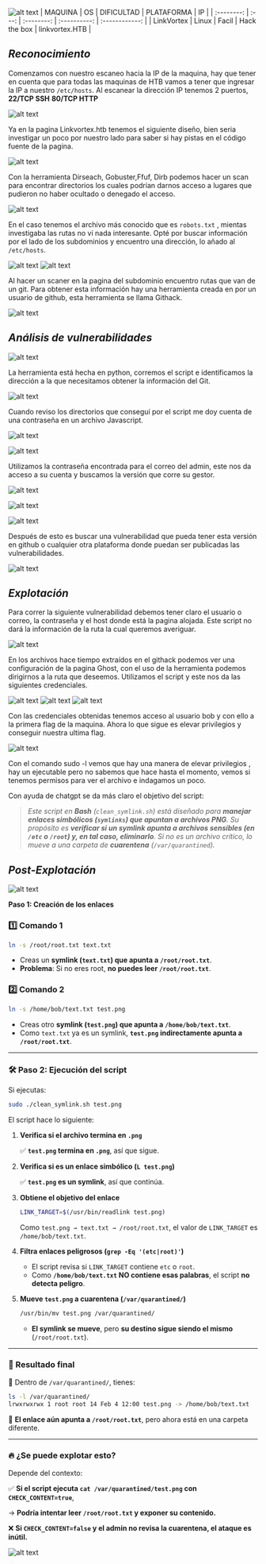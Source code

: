 ![alt text](image/Linkvortex.png)
|  MAQUINA   |  OS   | DIFICULTAD |  PLATAFORMA  |       IP       |
| :--------: | :---: | :--------: | :----------: | :------------: |
| LinkVortex | Linux |   Facil    | Hack the box | linkvortex.HTB |
## *Reconocimiento*

Comenzamos con nuestro escaneo hacia la IP de la maquina, hay que tener en cuenta que para todas las maquinas de HTB vamos a tener que ingresar la IP a nuestro `/etc/hosts`. Al escanear la dirección IP tenemos 2 puertos, **22/TCP SSH** **80/TCP HTTP**

![alt text](image/linkvortex-1.png)

Ya en la pagina Linkvortex.htb tenemos el siguiente diseño, bien seria investigar un poco por nuestro lado para saber si hay pistas en el código fuente de la pagina.

![alt text](image/linkvortex-2.png)

Con la herramienta Dirseach, Gobuster,Ffuf, Dirb podemos hacer un scan para encontrar directorios los cuales podrían darnos acceso a lugares que pudieron no haber ocultado o denegado el acceso.

![alt text](image/linkvortex-3.png)

En el caso tenemos el archivo más conocido que es `robots.txt` , mientas investigaba las rutas no vi nada interesante. Opté por buscar información por el lado de los subdominios y encuentro una dirección, lo añado al `/etc/hosts`.

![alt text](image/linkvortex-4.png)
![alt text](image/linkvortex-5.png)

Al hacer un scaner en la pagina del subdominio encuentro rutas que van de un git. Para obtener esta información hay una herramienta creada en por un usuario de github, esta herramienta se llama Githack.

![alt text](image/linkvortex-6.png)
## *Análisis de vulnerabilidades*

![alt text](image/linkvortex-7.png)

La herramienta está hecha en python, corremos el script e identificamos la dirección a la que necesitamos obtener la información del Git.

![alt text](image/linkvortex-8.png)

Cuando reviso los directorios que conseguí por el script me doy cuenta de una contraseña en un archivo Javascript.

![alt text](image/linkvortex-9.png)

![alt text](image/linkvortex-10.png)

Utilizamos la contraseña encontrada para el correo del admin, este nos da acceso a su cuenta y buscamos la versión que corre su gestor.

![alt text](image/linkvortex-11.png)

![alt text](image/linkvortex-12.png)

![alt text](image/linkvortex-13.png)

Después de esto es buscar una vulnerabilidad que pueda tener esta versión en github o cualquier otra plataforma donde puedan ser publicadas las vulnerabilidades.

![alt text](image/linkvortex-14.png)
## *Explotación*

Para correr la siguiente vulnerabilidad debemos tener claro el usuario o correo, la contraseña y el host donde está la pagina alojada. Este script no dará la información de la ruta la cual queremos averiguar.

![alt text](image/linkvortex-15.png)

En los archivos hace tiempo extraídos en el githack podemos ver una configuración de la pagina Ghost, con el uso de la herramienta podemos dirigirnos a la ruta que deseemos. Utilizamos el script y este nos da las siguientes credenciales.

![alt text](image/linkvortex-16.png)
![alt text](image/linkvortex-17.png)
![alt text](image/linkvortex-18.png)

Con las credenciales obtenidas tenemos acceso al usuario bob y con ello a la primera flag de la maquina. Ahora lo que sigue es elevar privilegios y conseguir nuestra ultima flag.

![alt text](image/linkvortex-19.png)

Con el comando sudo -l vemos que hay una manera de elevar privilegios , hay un ejecutable pero no sabemos que hace hasta el momento, vemos si tenemos permisos para ver el archivo e indagamos un poco.

Con ayuda de chatgpt se da más claro el objetivo del script:

> _Este script en **Bash** (`clean_symlink.sh`) está diseñado para **manejar enlaces simbólicos (`symlinks`) que apuntan a archivos PNG**. Su propósito es **verificar si un symlink apunta a archivos sensibles (en `/etc` o `/root`) y, en tal caso, eliminarlo**. Si no es un archivo crítico, lo mueve a una carpeta de **cuarentena** (`/var/quarantined`)._
## *Post-Explotación*

![alt text](image/linvortex-20.png)

**Paso 1: Creación de los enlaces**

### **1️⃣ Comando 1**

```bash
ln -s /root/root.txt text.txt
```

- Creas un **symlink (`text.txt`) que apunta a `/root/root.txt`**.
- **Problema**: Si no eres root, **no puedes leer `/root/root.txt`**.

### **2️⃣ Comando 2**

```bash
ln -s /home/bob/text.txt test.png
```

- Creas otro **symlink (`test.png`) que apunta a `/home/bob/text.txt`**.
- Como `text.txt` ya es un symlink, **`test.png` indirectamente apunta a `/root/root.txt`**.

---

### **🛠️ Paso 2: Ejecución del script**

Si ejecutas:

```bash
sudo ./clean_symlink.sh test.png
```

El script hace lo siguiente:

1. **Verifica si el archivo termina en `.png`**
    
    ✅ **`test.png` termina en `.png`**, así que sigue.
    
2. **Verifica si es un enlace simbólico (`L test.png`)**
    
    ✅ **`test.png` es un symlink**, así que continúa.
    
3. **Obtiene el objetivo del enlace**
    
    ```bash
    LINK_TARGET=$(/usr/bin/readlink test.png)
    ```
    
    Como `test.png → text.txt → /root/root.txt`, el valor de `LINK_TARGET` es `/home/bob/text.txt`.
    
4. **Filtra enlaces peligrosos (`grep -Eq '(etc|root)'`)**
    
    - El script revisa si `LINK_TARGET` contiene `etc` o `root`.
    - Como **`/home/bob/text.txt` NO contiene esas palabras**, el script **no detecta peligro**.
5. **Mueve `test.png` a cuarentena (`/var/quarantined/`)**
    
    ```bash
    /usr/bin/mv test.png /var/quarantined/
    ```
    
    - **El symlink se mueve**, pero **su destino sigue siendo el mismo** (`/root/root.txt`).

---

### **📌 Resultado final**

📂 Dentro de `/var/quarantined/`, tienes:

```bash
ls -l /var/quarantined/
lrwxrwxrwx 1 root root 14 Feb 4 12:00 test.png -> /home/bob/text.txt
```

👀 **El enlace aún apunta a `/root/root.txt`**, pero ahora está en una carpeta diferente.

---

### **🔥 ¿Se puede explotar esto?**

Depende del contexto:

✅ **Si el script ejecuta `cat /var/quarantined/test.png` con `CHECK_CONTENT=true`**,

→ **Podría intentar leer `/root/root.txt` y exponer su contenido.**

❌ **Si `CHECK_CONTENT=false` y el admin no revisa la cuarentena, el ataque es inútil.**

![alt text](image/linvortex-21.png)